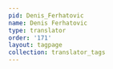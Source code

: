 ```yaml
---
pid: Denis_Ferhatovic
name: Denis Ferhatovic
type: translator
order: '171'
layout: tagpage
collection: translator_tags
---
```

